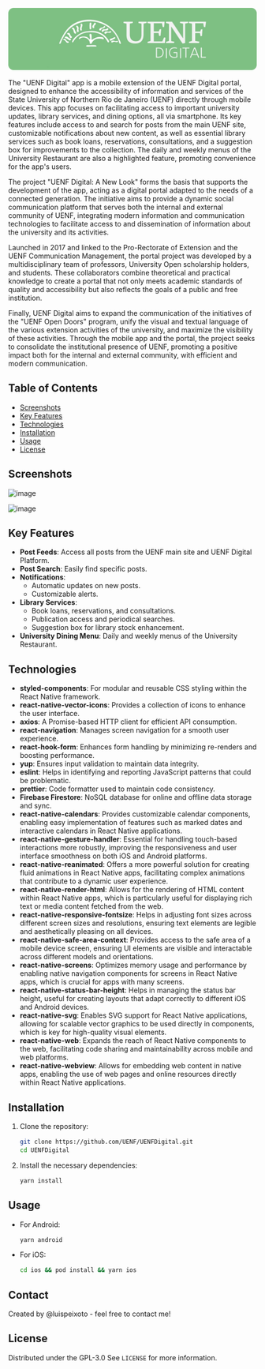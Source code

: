 <p align="center">
  <img src="banner.png" alt="UENF Digital Logo">
</p>

The "UENF Digital" app is a mobile extension of the UENF Digital portal, designed to enhance the accessibility of information and services of the State University of Northern Rio de Janeiro (UENF) directly through mobile devices. This app focuses on facilitating access to important university updates, library services, and dining options, all via smartphone. Its key features include access to and search for posts from the main UENF site, customizable notifications about new content, as well as essential library services such as book loans, reservations, consultations, and a suggestion box for improvements to the collection. The daily and weekly menus of the University Restaurant are also a highlighted feature, promoting convenience for the app's users.

The project "UENF Digital: A New Look" forms the basis that supports the development of the app, acting as a digital portal adapted to the needs of a connected generation. The initiative aims to provide a dynamic social communication platform that serves both the internal and external community of UENF, integrating modern information and communication technologies to facilitate access to and dissemination of information about the university and its activities.

Launched in 2017 and linked to the Pro-Rectorate of Extension and the UENF Communication Management, the portal project was developed by a multidisciplinary team of professors, University Open scholarship holders, and students. These collaborators combine theoretical and practical knowledge to create a portal that not only meets academic standards of quality and accessibility but also reflects the goals of a public and free institution.

Finally, UENF Digital aims to expand the communication of the initiatives of the "UENF Open Doors" program, unify the visual and textual language of the various extension activities of the university, and maximize the visibility of these activities. Through the mobile app and the portal, the project seeks to consolidate the institutional presence of UENF, promoting a positive impact both for the internal and external community, with efficient and modern communication.

## Table of Contents
- [Screenshots](#screenshots)
- [Key Features](#key-features)
- [Technologies](#technologies)
- [Installation](#installation)
- [Usage](#usage)
- [License](#license)

## Screenshots
![image](https://github.com/LuisPeixoto/uenf-digital-app/assets/49557710/e4bb5c22-1332-4905-bcae-f14c59e72810)

![image](https://github.com/LuisPeixoto/uenf-digital-app/assets/49557710/961e4605-c22b-48c5-81dd-e7932b312a1a)



## Key Features

- **Post Feeds**: Access all posts from the UENF main site and UENF Digital Platform.
- **Post Search**: Easily find specific posts.
- **Notifications**:
  - Automatic updates on new posts.
  - Customizable alerts.
- **Library Services**:
  - Book loans, reservations, and consultations.
  - Publication access and periodical searches.
  - Suggestion box for library stock enhancement.
- **University Dining Menu**: Daily and weekly menus of the University Restaurant.

## Technologies

- **styled-components**: For modular and reusable CSS styling within the React Native framework.
- **react-native-vector-icons**: Provides a collection of icons to enhance the user interface.
- **axios**: A Promise-based HTTP client for efficient API consumption.
- **react-navigation**: Manages screen navigation for a smooth user experience.
- **react-hook-form**: Enhances form handling by minimizing re-renders and boosting performance.
- **yup**: Ensures input validation to maintain data integrity.
- **eslint**: Helps in identifying and reporting JavaScript patterns that could be problematic.
- **prettier**: Code formatter used to maintain code consistency.
- **Firebase Firestore**: NoSQL database for online and offline data storage and sync.
- **react-native-calendars**: Provides customizable calendar components, enabling easy implementation of features such as marked dates and interactive calendars in React Native applications.
- **react-native-gesture-handler**: Essential for handling touch-based interactions more robustly, improving the responsiveness and user interface smoothness on both iOS and Android platforms.
- **react-native-reanimated**: Offers a more powerful solution for creating fluid animations in React Native apps, facilitating complex animations that contribute to a dynamic user experience.
- **react-native-render-html**: Allows for the rendering of HTML content within React Native apps, which is particularly useful for displaying rich text or media content fetched from the web.
- **react-native-responsive-fontsize**: Helps in adjusting font sizes across different screen sizes and resolutions, ensuring text elements are legible and aesthetically pleasing on all devices.
- **react-native-safe-area-context**: Provides access to the safe area of a mobile device screen, ensuring UI elements are visible and interactable across different models and orientations.
- **react-native-screens**: Optimizes memory usage and performance by enabling native navigation components for screens in React Native apps, which is crucial for apps with many screens.
- **react-native-status-bar-height**: Helps in managing the status bar height, useful for creating layouts that adapt correctly to different iOS and Android devices.
- **react-native-svg**: Enables SVG support for React Native applications, allowing for scalable vector graphics to be used directly in components, which is key for high-quality visual elements.
- **react-native-web**: Expands the reach of React Native components to the web, facilitating code sharing and maintainability across mobile and web platforms.
- **react-native-webview**: Allows for embedding web content in native apps, enabling the use of web pages and online resources directly within React Native applications.

## Installation

1. Clone the repository:
   ```bash
   git clone https://github.com/UENF/UENFDigital.git
   cd UENFDigital
   ```

2. Install the necessary dependencies:
   ```bash
   yarn install
   ```

## Usage

- For Android:
  ```bash
  yarn android
  ```

- For iOS:
  ```bash
  cd ios && pod install && yarn ios
  ```

## Contact
Created by @luispeixoto - feel free to contact me!


## License

Distributed under the GPL-3.0 See `LICENSE` for more information.
